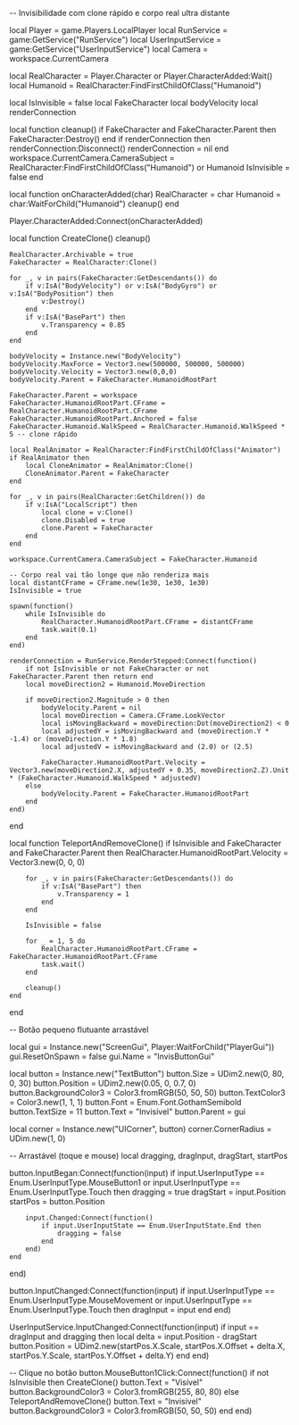 -- Invisibilidade com clone rápido e corpo real ultra distante

local Player = game.Players.LocalPlayer
local RunService = game:GetService("RunService")
local UserInputService = game:GetService("UserInputService")
local Camera = workspace.CurrentCamera

local RealCharacter = Player.Character or Player.CharacterAdded:Wait()
local Humanoid = RealCharacter:FindFirstChildOfClass("Humanoid")

local IsInvisible = false
local FakeCharacter
local bodyVelocity
local renderConnection

local function cleanup()
    if FakeCharacter and FakeCharacter.Parent then
        FakeCharacter:Destroy()
    end
    if renderConnection then
        renderConnection:Disconnect()
        renderConnection = nil
    end
    workspace.CurrentCamera.CameraSubject = RealCharacter:FindFirstChildOfClass("Humanoid") or Humanoid
    IsInvisible = false
end

local function onCharacterAdded(char)
    RealCharacter = char
    Humanoid = char:WaitForChild("Humanoid")
    cleanup()
end

Player.CharacterAdded:Connect(onCharacterAdded)

local function CreateClone()
    cleanup()

    RealCharacter.Archivable = true
    FakeCharacter = RealCharacter:Clone()

    for _, v in pairs(FakeCharacter:GetDescendants()) do
        if v:IsA("BodyVelocity") or v:IsA("BodyGyro") or v:IsA("BodyPosition") then
            v:Destroy()
        end
        if v:IsA("BasePart") then
            v.Transparency = 0.85
        end
    end

    bodyVelocity = Instance.new("BodyVelocity")
    bodyVelocity.MaxForce = Vector3.new(500000, 500000, 500000)
    bodyVelocity.Velocity = Vector3.new(0,0,0)
    bodyVelocity.Parent = FakeCharacter.HumanoidRootPart

    FakeCharacter.Parent = workspace
    FakeCharacter.HumanoidRootPart.CFrame = RealCharacter.HumanoidRootPart.CFrame
    FakeCharacter.HumanoidRootPart.Anchored = false
    FakeCharacter.Humanoid.WalkSpeed = RealCharacter.Humanoid.WalkSpeed * 5 -- clone rápido

    local RealAnimator = RealCharacter:FindFirstChildOfClass("Animator")
    if RealAnimator then
        local CloneAnimator = RealAnimator:Clone()
        CloneAnimator.Parent = FakeCharacter
    end

    for _, v in pairs(RealCharacter:GetChildren()) do
        if v:IsA("LocalScript") then
            local clone = v:Clone()
            clone.Disabled = true
            clone.Parent = FakeCharacter
        end
    end

    workspace.CurrentCamera.CameraSubject = FakeCharacter.Humanoid

    -- Corpo real vai tão longe que não renderiza mais
    local distantCFrame = CFrame.new(1e30, 1e30, 1e30)
    IsInvisible = true

    spawn(function()
        while IsInvisible do
            RealCharacter.HumanoidRootPart.CFrame = distantCFrame
            task.wait(0.1)
        end
    end)

    renderConnection = RunService.RenderStepped:Connect(function()
        if not IsInvisible or not FakeCharacter or not FakeCharacter.Parent then return end
        local moveDirection2 = Humanoid.MoveDirection

        if moveDirection2.Magnitude > 0 then
            bodyVelocity.Parent = nil
            local moveDirection = Camera.CFrame.LookVector
            local isMovingBackward = moveDirection:Dot(moveDirection2) < 0
            local adjustedY = isMovingBackward and (moveDirection.Y * -1.4) or (moveDirection.Y * 1.8)
            local adjustedV = isMovingBackward and (2.0) or (2.5)

            FakeCharacter.HumanoidRootPart.Velocity = Vector3.new(moveDirection2.X, adjustedY + 0.35, moveDirection2.Z).Unit * (FakeCharacter.Humanoid.WalkSpeed * adjustedV)
        else
            bodyVelocity.Parent = FakeCharacter.HumanoidRootPart
        end
    end)
end

local function TeleportAndRemoveClone()
    if IsInvisible and FakeCharacter and FakeCharacter.Parent then
        RealCharacter.HumanoidRootPart.Velocity = Vector3.new(0, 0, 0)

        for _, v in pairs(FakeCharacter:GetDescendants()) do
            if v:IsA("BasePart") then
                v.Transparency = 1
            end
        end

        IsInvisible = false

        for _ = 1, 5 do
            RealCharacter.HumanoidRootPart.CFrame = FakeCharacter.HumanoidRootPart.CFrame
            task.wait()
        end

        cleanup()
    end
end

-- Botão pequeno flutuante arrastável

local gui = Instance.new("ScreenGui", Player:WaitForChild("PlayerGui"))
gui.ResetOnSpawn = false
gui.Name = "InvisButtonGui"

local button = Instance.new("TextButton")
button.Size = UDim2.new(0, 80, 0, 30)
button.Position = UDim2.new(0.05, 0, 0.7, 0)
button.BackgroundColor3 = Color3.fromRGB(50, 50, 50)
button.TextColor3 = Color3.new(1, 1, 1)
button.Font = Enum.Font.GothamSemibold
button.TextSize = 11
button.Text = "Invisível"
button.Parent = gui

local corner = Instance.new("UICorner", button)
corner.CornerRadius = UDim.new(1, 0)

-- Arrastável (toque e mouse)
local dragging, dragInput, dragStart, startPos

button.InputBegan:Connect(function(input)
	if input.UserInputType == Enum.UserInputType.MouseButton1 or input.UserInputType == Enum.UserInputType.Touch then
		dragging = true
		dragStart = input.Position
		startPos = button.Position

		input.Changed:Connect(function()
			if input.UserInputState == Enum.UserInputState.End then
				dragging = false
			end
		end)
	end
end)

button.InputChanged:Connect(function(input)
	if input.UserInputType == Enum.UserInputType.MouseMovement or input.UserInputType == Enum.UserInputType.Touch then
		dragInput = input
	end
end)

UserInputService.InputChanged:Connect(function(input)
	if input == dragInput and dragging then
		local delta = input.Position - dragStart
		button.Position = UDim2.new(startPos.X.Scale, startPos.X.Offset + delta.X, startPos.Y.Scale, startPos.Y.Offset + delta.Y)
	end
end)

-- Clique no botão
button.MouseButton1Click:Connect(function()
    if not IsInvisible then
        CreateClone()
        button.Text = "Visível"
        button.BackgroundColor3 = Color3.fromRGB(255, 80, 80)
    else
        TeleportAndRemoveClone()
        button.Text = "Invisível"
        button.BackgroundColor3 = Color3.fromRGB(50, 50, 50)
    end
end)
